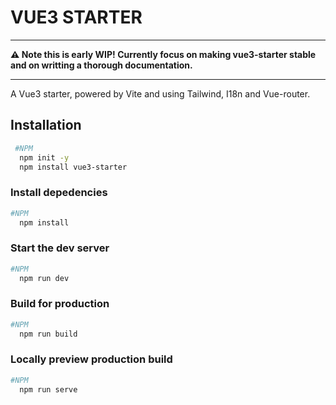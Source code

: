 # VUE3 STARTER

---

**:warning: Note this is early WIP! Currently focus on making vue3-starter stable and on writting a thorough documentation.**

---

A Vue3 starter, powered by Vite and using Tailwind, I18n and Vue-router.


## Installation

```bash
 #NPM
  npm init -y
  npm install vue3-starter

```

### Install depedencies

```bash
#NPM
  npm install
```

### Start the dev server

```bash
#NPM
  npm run dev

```

### Build for production

```bash
#NPM
  npm run build
```

### Locally preview production build

```bash
#NPM
  npm run serve
```
